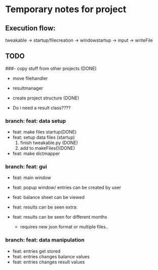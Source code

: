 # Temporary notes for project


## Execution flow:

tweakable -> startup/filecreation -> windowstartup -> input -> writeFile
 
## TODO
###- copy stuff from other projects (DONE)
  - move filehandler
  - resultmanager
- create project structure (DONE)

- Do i need a result class????

### branch: feat: data setup
- feat: make files startup(DONE)
- feat: setup data files (startup)
  1. finish tweakable.py (DONE)
  2. add to makeFiles()(DONE)
- feat: make dictmapper

### branch: feat: gui
- feat: main window
- feat: popup window/ entries can be created by user
- feat: balance sheet can be viewed
- feat: results can be seen
extra:

- feat: results can be seen for different months
  - requires new json format or multiple files..

### branch: feat: data manipulation
- feat: entries get stored
- feat: entries changes balance values
- feat: entries changes result values
